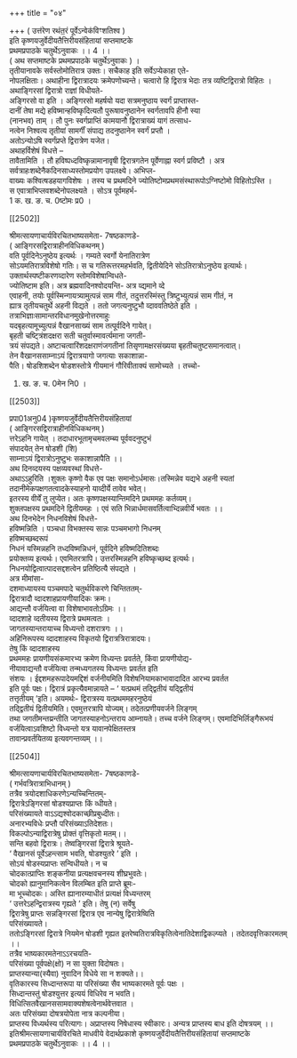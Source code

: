 +++
title = "०४"

+++
( उत्त॑रेण रथंत॒रं पूर्वेऽन्वेक॑विꣳशतिश्व )  
इति कृष्णयजुर्वेदीयतैत्तिरीयसंहितायां सप्तमाष्टके  
प्रथमप्रपाठके चतुर्थेऽनुवाकः ।। 4 ।।  
( अथ सप्तमाष्टके प्रथमप्रपाठके चतुर्थेऽनुवाकः ) ।  
तृतीयानावके सर्वस्तोमोतिरात्र उक्तः। सचैकाह इति सर्वेऽप्येकाहा एते-  
नोपलक्षिताः। अथाहीना द्विरात्रादयः क्रमेपणोच्यन्ते। चत्वारो हि द्विरात्र भेदाः तत्र व्यष्टिद्विरात्रो विहितः ।  
अथाङ्गिरसां द्विरात्रो राज्ञां विधीयते-  
अङ्गिरसो वा इति । अङ्गिरसो महर्षयो यदा सत्रमनुष्ठाय स्वर्गं प्राप्तास्त-  
दानीं तेषा मद्ये हविष्मान्हविष्कृदित्यतौ पुरूषावनुष्ठानेन स्वर्गतावपि हीनौ स्या  
(नानभव) ताम् । तौ पुनः स्वर्गप्राप्तिं कामयानौ द्विरात्राख्यं यागं तत्साध-  
नत्वेन निश्वत्य तृतीयां सामर्गीं संपाद्य तदनुष्ठानेन स्वर्गं प्रप्तौ ।  
अतोऽन्योऽषि स्वर्गंप्रप्ते द्विरात्रेण यजेत।  
अथाहर्विशेषं विधत्ते –  
तावैतामिति । तौ हविष्पध्दविष्कृन्नामानावृषी द्विरात्रगतेन पूर्वेणाह्ना स्वर्ग प्रविष्टौ । अत्र सर्वत्राहःशब्देनैकदिनसाध्यस्तोमप्रयोग उपलक्ष्ये। अभिप्ल-  
वाख्यः कश्वित्षडहयागविशेषः । तस्य च प्रथमदिने ज्योतिष्टोमप्रथमसंस्थारूपोऽग्निष्टोमो विहितोऽस्ति ।  
स एवात्राभिप्लवशब्देनोपलक्ष्यते । सोऽत्र पूर्वमहर्भ-  
1 क. ख. ङ. च. 0ष्टोमः प्र0 ।

[[2502]]

श्रीमत्सायणाचार्यविरचितभाष्यसमेता- 7षष्ठकाणडे-  
( आङ्गिरसद्विरात्राहीनविधिकथनम् )  
वति पूर्वदिनेऽनुष्ठेय इत्यर्थः । गम्यते स्वर्गो येनातिरात्रेण  
सोऽयमतिरात्रविशेषो गतिः। स च गतिरूत्तरमहर्भवति, द्वितीयेदिने सोऽतिरात्रोऽनुष्ठेय इत्यार्थः।  
उक्तार्थस्पष्टीकरणव्दारेण स्तोमविशेषान्विधते-  
ज्योतिष्टाम इति। अत्र ब्रह्मवादिनश्वोदयन्ति- अत्र व्द्यमाने व्दे  
एवाहनी, तयोः पूर्वस्मिन्गायत्र्यामुत्पन्नं साम गीतं, तदुत्तरस्मिंस्तु त्रिष्टुभ्युत्पन्नं साम गीतं, न  
ह्यात्र तृतीयचतुर्थे अहनी विद्यते । ततो जगत्यनुष्टुभौ व्दाववतिष्ठेते इति ।  
तत्राभिज्ञाःसामान्तरविधानमुखेनोत्तरमाहुः  
यदबृहत्यामूच्युत्पन्नं वैखानसाख्यं साम तत्पूर्वदिने गायेत्।  
बृहती चष्ट्त्रिंशदक्षरा सती चतुर्वास्मावर्त्यमाना जगती-  
त्रयं संपद्यते। अष्टाचत्वारिंशदक्षराणंजगतीनां तिसृणामक्षरसंख्यया बृहतीचतुष्टसमानत्वात्।  
तेन वैखानससाम्नाऽयं द्विरात्रयागो जगत्याः सकाशान्ना-  
पैति। षोडशिशब्देन षोडशस्तोत्रे गीयमानं गौरिवीताक्यं सामोच्यते । तच्चो-  
1. ख. ङ. च. 0मेन नि0 ।

[[2503]]

प्रपा01अनु04 )कृष्णयजुर्वेदीयतैत्तिरीयसंहितायां  
( आङ्गिरसद्विरात्राहीनविधिकथनम् )  
त्तरेऽहनि गायेत् । तदाधारभूतामृचमवलम्ब्य पूर्ववदनुष्टुभं  
संपादयेत् तेन षोडशी (शि)  
साम्नाऽयं द्विरात्रोऽनुष्टुभः सकाशान्नापैति ।।  
अथ दिनव्दयस्य पक्षव्यवस्थां विधत्ते-  
अथाऽऽहुरिति ।शुक्लः कृष्णो वैक एव पक्षः समानोऽर्धमासः।तस्मिन्नेव यद्यभे अहनी स्यतां तदानीमेकपक्षगतत्वादकेस्याहनो याव्दीर्ये तावेव भवेत्।  
इतरस्य वीर्यें तु लुप्येत। अतः कृष्णपक्षस्यान्तिमदिने प्रथममहः कर्तव्यम्।  
शुक्लपक्षस्य प्रथमदिने द्वितीयमहः । एवं सति भिन्नार्धमासवर्तित्वाभ्दिन्नवीर्ये भवतः ।।  
अथ दिनभेदेन निधनविशेषं विधत्ते-  
हविष्मन्निति । पञ्चधा विभक्तस्य सान्नः पञ्चमभागो निधनम्  
हविष्मच्छब्दरूपं  
निधनं यस्मिन्नहनि तध्दविष्मन्निधनं, पूर्वदिने हविष्मदितिशब्दः  
प्रयोक्तव्य इत्यर्थः। एवमितरत्रापि। उत्तरस्मिन्नहनि हविष्कृच्छब्द इत्यर्थः।  
निधनयोद्वित्वात्पादसद्दशत्वेन प्रतिष्ठित्यै संपद्यते ।  
अत्र मीमांसा-  
दशमाध्यायस्य पञ्चमपादे चतुर्थविकरणे चिन्तिततम्-  
द्विरात्रादौ व्दादशाहप्रायणीयादिकः क्रमः।  
आद्यन्तौ वर्जयित्वा वा विशेषाभावतोऽग्रिमः ।।  
व्दादशाहे व्दतीयस्य द्विरात्रे प्रथमत्वतः ।  
जागतस्यान्तरायाच्च विध्यन्तो दशरात्रगः ।।  
अहिनिरूपस्य व्दादशाहस्य विकृतयो द्विरात्रत्रिरात्रादयः।  
तेषु किं व्दादशाहस्य  
प्रथममहः प्रायणीयसंकमारभ्य क्रमेण विध्यन्तः प्रवर्तते, किंवा प्रायणीयोद्य-  
नीयावाद्यन्तौ वर्जयित्वा तन्मध्यगतस्य विध्यन्तः प्रवर्तत इति  
संशयः । ईद्दशमहरूपादेयमद्दिशं वर्जनीयमिति विशेषनियामकाभावादादित आरभ्य प्रवर्तत  
इति पूर्वः पक्षः। द्विरात्रं प्रकृत्यैवमान्नायते – ‘ यत्प्रथमं तद्द्वितीयं यद्द्वितीयं  
तत्तृतीयम् ’इति। अयमर्थः- द्विरात्रस्य यत्प्रथममहरनुष्ठेयं  
तद्द्वितीयं द्वितीयमिति। एवमुत्तरत्रापि योज्यम्। तदेतत्प्रणीयवर्जने लिङ्गम्  
तथा जगतीमन्तय्रन्तीति जागतस्याहनोऽन्तराय आम्नायते। तच्च वर्जने लिङ्गम्। एवमादिभिर्लिङ्गैरूभयं वर्जयित्वाऽवशिष्टो विध्यन्तो यत्र यावानपेक्षितस्तत्र  
तावान्प्रवर्तयितव्य इत्यवगन्तव्यम् ।।

[[2504]]

श्रीमत्सायणाचार्यविरचितभाष्यसमेता- 7षष्ठकाणडे-  
( गर्भवत्रिरात्राभिधानम् )  
तत्रैव त्रयोदशाधिकरणेऽन्यच्चिन्तितम्-  
द्विरात्रेऽङ्गिरसां षोडश्यप्राप्तः किं व्धीयते।  
परिसंख्यायते वाऽऽद्यश्वोदकाच्छीप्रबुध्दीतः।  
अनारभ्यविधेः प्रप्तौ परिसंख्याऽतिदेशतः।  
विकल्पोऽन्याद्विरात्रेषु प्रोक्तं वृत्तिकृतो मतम्।।  
सन्ति बहवो द्विरात्रः। तेष्वङ्गिरसां द्विरात्रे श्रूयते-  
‘ वैखानसं पूर्वेऽहन्त्साम भवति, षोडश्युतरे ’ इति ।  
सोऽयं षोडस्यप्राप्तः सन्विधीयते। न च  
चोदकात्प्राप्तिः शङ्कनीया प्रत्यक्षवचनस्य शीघ्रभुवतेः।  
चोदको ह्यानुमानिकत्वेन विलम्बित इति प्राप्ते ब्रूमः-  
मा भूच्चोदकः। अस्ति ह्यानारम्याधीतं प्रत्यक्षं विध्यन्तरम्  
‘ उत्तरेऽहन्द्विरात्रस्य गृह्यते ’ इति। तेषु (न) सर्वेषु  
द्विरात्रेषु प्राप्तः सन्नङ्गिरसां द्विरात्र एव नान्येषु द्विरात्रेष्विति  
परिसंख्यायते।  
ततोऽङ्गिरसां द्विरात्रे नियमेन षोडशी गृह्यत इतरेष्वतिरात्रविकृतित्वेनातिदेशाद्विकल्प्यते । तदेतदवृत्तिकारमतम् ।।  
तत्रैव भाष्यकारमतेनाऽऽरचयति-  
परिसंख्या पूर्वपक्षे(क्षो) न सा युक्ता विदोषतः।  
प्राप्तस्यान्या(स्यैवा) नुवादिन विधेये सा न शक्यते।।  
वृतिकारस्य सिध्दान्तरूपा या परिसंख्या सैव भाष्यकारमते पूर्वः पक्षः ।  
सिध्दान्तस्तु॑ षोडश्युत्तर इत्ययं विधिरेव न भवति।  
विधित्सितवैखानससामवाक्यशेषत्वेनार्थवेत्तवात ।  
अतः परिसंख्या दोषत्रयोपेता नात्र कल्पनीया।  
प्राप्तस्य विध्यर्थस्य परित्यागः। अप्राप्तस्य निषेधास्य स्वीकारः। अन्यत्र प्राप्तस्य बाध इति दोषत्रयम् ।।  
इतिश्रीमत्सायणाचार्यविरचिते माधवीये वेदार्थप्रकाशे कृष्णयजुर्वेदीयतैत्तिरीयसंहितायां सप्तमाष्टके  
प्रथमप्रपाठके चतुर्थेऽनुवाकः ।। 4 ।।  
